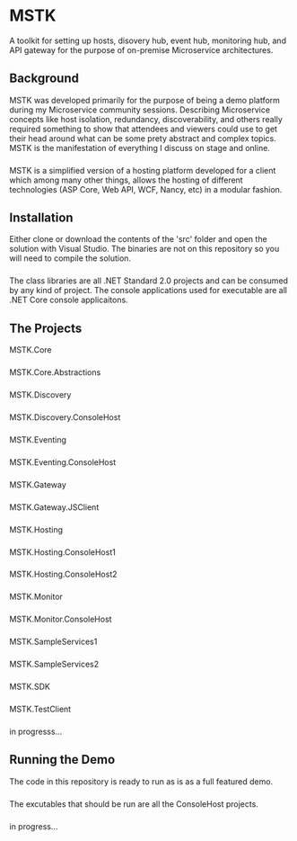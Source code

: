 # MSTK
A toolkit for setting up hosts, disovery hub, event hub, monitoring hub, and API gateway for the purpose of on-premise Microservice architectures.

## Background

MSTK was developed primarily for the purpose of being a demo platform during my Microservice community sessions.
Describing Microservice concepts like host isolation, redundancy, discoverability, and others really required something to show that attendees and viewers could use to get their head around what can be some prety abstract and complex topics. MSTK is the manifestation of everything I discuss on stage and online. 
###
MSTK is a simplified version of a hosting platform developed for a client which among many other things, allows the hosting of different technologies (ASP Core, Web API, WCF, Nancy, etc) in a modular fashion. 

## Installation

Either clone or download the contents of the 'src' folder and open the solution with Visual Studio. The binaries are not on this repository so you will need to compile the solution.
###
The class libraries are all .NET Standard 2.0 projects and can be consumed by any kind of project. The console applications used for executable are all .NET Core console applicaitons.

## The Projects

MSTK.Core
###
MSTK.Core.Abstractions
###
MSTK.Discovery
###
MSTK.Discovery.ConsoleHost
###
MSTK.Eventing
###
MSTK.Eventing.ConsoleHost
###
MSTK.Gateway
###
MSTK.Gateway.JSClient
###
MSTK.Hosting
###
MSTK.Hosting.ConsoleHost1
###
MSTK.Hosting.ConsoleHost2
###
MSTK.Monitor
###
MSTK.Monitor.ConsoleHost
###
MSTK.SampleServices1
###
MSTK.SampleServices2
###
MSTK.SDK
###
MSTK.TestClient
###

in progresss...

## Running the Demo

The code in this repository is ready to run as is as a full featured demo.
###
The excutables that should be run are all the ConsoleHost projects.
###

in progress...
